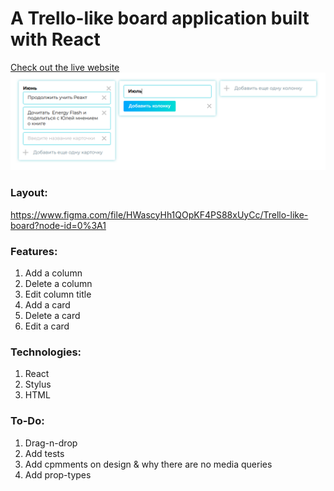 # A Trello-like board application built with React 
[Check out the live website](https://xeniasuper.github.io/trello-board/)
![image](https://github.com/xeniasuper/trello-board/blob/master/public/board-screen.png)

### Layout: 
https://www.figma.com/file/HWascyHh1QOpKF4PS88xUyCc/Trello-like-board?node-id=0%3A1

### Features:
1) Add a column
2) Delete a column
3) Edit column title
3) Add a card
4) Delete a card
5) Edit a card

### Technologies:
1) React
2) Stylus
3) HTML

### To-Do:
1) Drag-n-drop
2) Add tests
5) Add cpmments on design & why there are no media queries
6) Add prop-types
